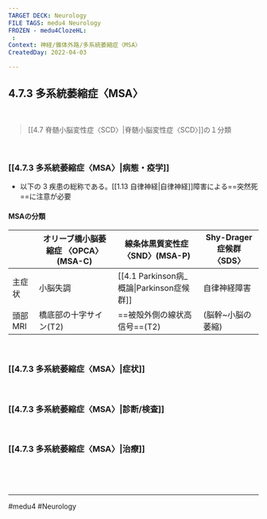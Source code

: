 ```yaml
---
TARGET DECK: Neurology
FILE TAGS: medu4 Neurology
FROZEN - medu4ClozeHL:
 : 
Context: 神経/錐体外路/多系統萎縮症〈MSA〉
CreatedDay: 2022-04-03

---
```


## 4.7.3 多系統萎縮症〈MSA〉

<br>

>[[4.7 脊髄小脳変性症〈SCD〉\|脊髄小脳変性症〈SCD〉]]の１分類

<br>

### [[4.7.3 多系統萎縮症〈MSA〉|病態・疫学]]
* 以下の 3 疾患の総称である。[[1.13 自律神経|自律神経]]障害による==突然死==に注意が必要
#### MSAの分類
| |オリーブ橋小脳萎縮症 〈OPCA〉(MSA-C)|線条体黒質変性症 〈SND〉(MSA-P)|Shy-Drager症候群〈SDS〉|
|---|---|---|---|
|主症状|小脳失調|[[4.1 Parkinson病_概論\|Parkinson症候群]]|自律神経障害|
|頭部MRI|橋底部の十字サイン(T2)|==被殻外側の線状高信号==(T2)|(脳幹~小脳の萎縮)|
<!--ID: 1649070300976-->




<br>

### [[4.7.3 多系統萎縮症〈MSA〉|症状]]


<br>

### [[4.7.3 多系統萎縮症〈MSA〉|診断/検査]]


<br>

### [[4.7.3 多系統萎縮症〈MSA〉|治療]]


<br><br><br>

---
#medu4 #Neurology 